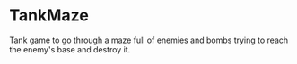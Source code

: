 # TankMaze
Tank game to go through a maze full of enemies and bombs trying to reach the enemy's base and destroy it.
